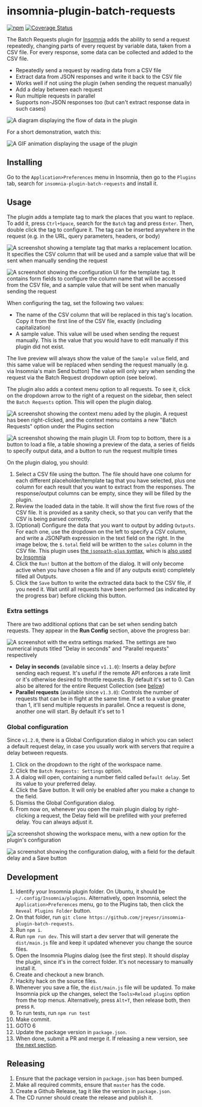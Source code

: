 # insomnia-plugin-batch-requests

[![npm](https://img.shields.io/npm/v/insomnia-plugin-batch-requests)](https://www.npmjs.com/package/insomnia-plugin-batch-requests) [![Coverage Status](https://coveralls.io/repos/github/jreyesr/insomnia-plugin-batch-requests/badge.svg)](https://coveralls.io/github/jreyesr/insomnia-plugin-batch-requests)

The Batch Requests plugin for [Insomnia](https://insomnia.rest) adds the ability to send a request repeatedly, changing parts of every request by variable data, taken from a CSV file. For every response, some data can be collected and added to the CSV file.

- Repeatedly send a request by reading data from a CSV file
- Extract data from JSON responses and write it back to the CSV file
- Works well if not using the plugin (when sending the request manually)
- Add a delay between each request
- Run multiple requests in parallel
- Supports non-JSON responses too (but can't extract response data in such cases)

![A diagram displaying the flow of data in the plugin](images/flow.png)

For a short demonstration, watch this:

![A GIF animation displaying the usage of the plugin](images/animation.gif)

## Installing

Go to the `Application>Preferences` menu in Insomnia, then go to the `Plugins` tab, search for `insomnia-plugin-batch-requests` and install it.

## Usage

The plugin adds a template tag to mark the places that you want to replace. To add it, press `Ctrl+Space`, search for the `Batch` tag and press `Enter`. Then, double click the tag to configure it. The tag can be inserted anywhere in the request (e.g. in the URL, query parameters, headers, or body)

![A screenshot showing a template tag that marks a replacement location. It specifies the CSV column that will be used and a sample value that will be sent when manually sending the request](images/templatetag.png)

![A screenshot showing the configuration UI for the template tag. It contains form fields to configure the column name that will be accessed from the CSV file, and a sample value that will be sent when manually sending the request](images/templatetag_config.png)

When configuring the tag, set the following two values:

- The name of the CSV column that will be replaced in this tag's location. Copy it from the first line of the CSV file, exactly (including capitalization)
- A sample value. This value will be used when sending the request manually. This is the value that you would have to edit manually if this plugin did not exist.

The live preview will always show the value of the `Sample value` field, and this same value will be replaced when sending the request manually (e.g. via Insomnia's main Send button) The value will only vary when sending the request via the Batch Request dropdown option (see below).

The plugin also adds a context menu option to all requests. To see it, click on the dropdown arrow to the right of a request on the sidebar, then select the `Batch Requests` option. This will open the plugin dialog.

![A screenshot showing the context menu aded by the plugin. A request has been right-clicked, and the context menu contains a new "Batch Requests" option under the Plugins section](images/context_menu.png)

![A screenshot showing the main plugin UI. From top to bottom, there is a button to load a file, a table showing a preview of the data, a series of fields to specify output data, and a button to run the request multiple times](images/runner_ui.png)

On the plugin dialog, you should:

1. Select a CSV file using the button. The file should have one column for each different placeholder/template tag that you have selected, plus one column for each result that you want to extract from the responses. The response/output columns can be empty, since they will be filled by the plugin.
2. Review the loaded data in the table. It will show the first five rows of the CSV file. It is provided as a sanity check, so that you can verify that the CSV is being parsed correctly.
3. (Optional) Configure the data that you want to output by adding `Outputs`. For each one, use the dropdown on the left to specify a CSV column, and write a JSONPath expression in the text field on the right. In the image below, the `$.total` field will be written to the `sales` column in the CSV file. This plugin uses [the `jsonpath-plus` syntax](https://www.npmjs.com/package/jsonpath-plus), which is [also used by Insomnia](https://docs.insomnia.rest/insomnia/responses#filter)
4. Click the `Run!` button at the bottom of the dialog. It will only become active when you have chosen a file and (if any outputs exist) completely filled all Outputs.
5. Click the `Save` button to write the extracted data back to the CSV file, if you need it. Wait until all requests have been performed (as indicated by the progress bar) before clicking this button.

### Extra settings

There are two additional options that can be set when sending batch requests. They appear in the **Run Config** section, above the progress bar:

![A screenshot with the extra settings marked. The settings are two numerical inputs titled "Delay in seconds" and "Parallel requests" respectively](images/extra_settings.png)

- **Delay in seconds** (available since `v1.1.0`): Inserts a delay _before_ sending each request. It's useful if the remote API enforces a rate limit or it's otherwise desired to throttle requests. By default it's set to 0. Can also be altered for the entire Request Collection (see [below](#global-configuration))
- **Parallel requests** (available since `v1.3.0`): Controls the number of requests that can be in flight at the same time. If set to a value greater than 1, it'll send multiple requests in parallel. Once a request is done, another one will start. By default it's set to 1

### Global configuration

Since `v1.2.0`, there is a Global Configuration dialog in which you can select a default request delay, in case you usually work with servers that require a delay between requests.

1. Click on the dropdown to the right of the workspace name.
2. Click the `Batch Requests: Settings` option.
3. A dialog will open, containing a number field called `Default delay`. Set its value to your preferred delay.
4. Click the Save button. It will only be enabled after you make a change to the field.
5. Dismiss the Global Configuration dialog.
6. From now on, whenever you open the main plugin dialog by right-clicking a request, the Delay field will be prefilled with your preferred delay. You can always adjust it.

![a screenshot showing the workspace menu, with a new option for the plugin's configuration](./images/settings_1.png)

![a screenshot showing the configuration dialog, with a field for the default delay and a Save button](./images/settings_2.png)

## Development

1. Identify your Insomnia plugin folder. On Ubuntu, it should be `~/.config/Insomnia/plugins`. Alternatively, open Insomnia, select the `Application>Preferences` menu, go to the Plugins tab, then click the `Reveal Plugins Folder` button.
2. On that folder, run `git clone https://github.com/jreyesr/insomnia-plugin-batch-requests`.
3. Run `npm i`.
4. Run `npm run dev`. This will start a dev server that will generate the `dist/main.js` file and keep it updated whenever you change the source files.
5. Open the Insomnia Plugins dialog (see the first step). It should display the plugin, since it's in the correct folder. It's not necessary to manually install it.
6. Create and checkout a new branch.
7. Hackity hack on the source files.
8. Whenever you save a file, the `dist/main.js` file will be updated. To make Insomnia pick up the changes, select the `Tools>Reload plugins` option from the top menus. Alternatively, press `Alt+T`, then release both, then press `R`.
9. To run tests, run `npm run test`
10. Make commit.
11. GOTO 6
12. Update the package version in `package.json`.
13. When done, submit a PR and merge it. If releasing a new version, see [the next section](#releasing).

## Releasing

1. Ensure that the package version in `package.json` has been bumped.
2. Make all required commits, ensure that `master` has the code.
3. Create a Github Release, tag it like the version in `package.json`.
4. The CD runner should create the release and publish it.
